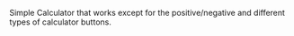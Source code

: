 Simple Calculator that works except for the positive/negative and different types of calculator buttons. 
